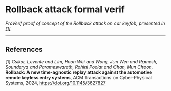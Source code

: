 # Rollback attack formal verif

_ProVerif proof of concept of the Rollback attack on car keyfob, presented in [[1]](#1)_

---

## References

<a id="1">[1]</a> *Csikor, Levente and Lim, Hoon Wei and Wong, Jun Wen and Ramesh, Soundarya and Parameswarath, Rohini Poolat and Chan, Mun Choon*, **Rollback: A new time-agnostic replay attack against the automotive remote keyless entry systems**, ACM Transactions on Cyber-Physical Systems, 2024, https://doi.org/10.1145/3627827